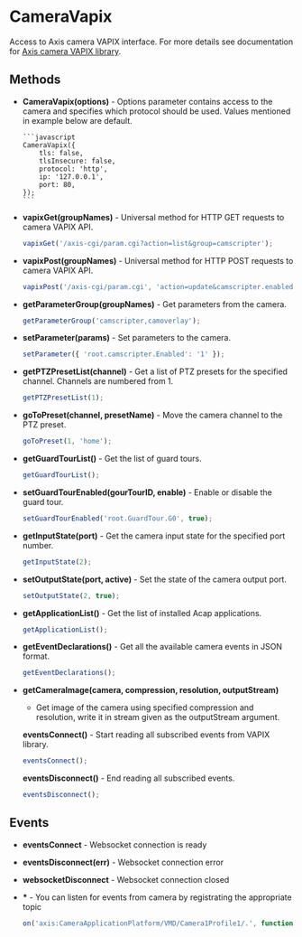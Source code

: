 # CameraVapix

Access to Axis camera VAPIX interface. For more details see documentation for [Axis camera VAPIX library](https://www.axis.com/vapix-library/).

## Methods

-   **CameraVapix(options)** - Options parameter contains access to the camera and specifies which protocol should be used. Values mentioned
    in example below are default.

        ```javascript
        CameraVapix({
            tls: false,
            tlsInsecure: false,
            protocol: 'http',
            ip: '127.0.0.1',
            port: 80,
        });
        ```

-   **vapixGet(groupNames)** - Universal method for HTTP GET requests to camera VAPIX API.

    ```javascript
    vapixGet('/axis-cgi/param.cgi?action=list&group=camscripter');
    ```

-   **vapixPost(groupNames)** - Universal method for HTTP POST requests to camera VAPIX API.

    ```javascript
    vapixPost('/axis-cgi/param.cgi', 'action=update&camscripter.enabled=1');
    ```

-   **getParameterGroup(groupNames)** - Get parameters from the camera.

    ```javascript
    getParameterGroup('camscripter,camoverlay');
    ```

-   **setParameter(params)** - Set parameters to the camera.

    ```javascript
    setParameter({ 'root.camscripter.Enabled': '1' });
    ```

-   **getPTZPresetList(channel)** - Get a list of PTZ presets for the specified channel. Channels are numbered from 1.

    ```javascript
    getPTZPresetList(1);
    ```

-   **goToPreset(channel, presetName)** - Move the camera channel to the PTZ preset.

    ```javascript
    goToPreset(1, 'home');
    ```

-   **getGuardTourList()** - Get the list of guard tours.

    ```javascript
    getGuardTourList();
    ```

-   **setGuardTourEnabled(gourTourID, enable)** - Enable or disable the guard tour.

    ```javascript
    setGuardTourEnabled('root.GuardTour.G0', true);
    ```

-   **getInputState(port)** - Get the camera input state for the specified port number.

    ```javascript
    getInputState(2);
    ```

-   **setOutputState(port, active)** - Set the state of the camera output port.

    ```javascript
    setOutputState(2, true);
    ```

-   **getApplicationList()** - Get the list of installed Acap applications.

    ```javascript
    getApplicationList();
    ```

-   **getEventDeclarations()** - Get all the available camera events in JSON format.

    ```javascript
    getEventDeclarations();
    ```

-   **getCameraImage(camera, compression, resolution, outputStream)**

    -   Get image of the camera using specified compression and resolution, write it in stream given as the outputStream argument.

    **eventsConnect()** - Start reading all subscribed events from VAPIX library.

    ```javascript
    eventsConnect();
    ```

    **eventsDisconnect()** - End reading all subscribed events.

    ```javascript
    eventsDisconnect();
    ```

## Events

-   **eventsConnect** - Websocket connection is ready

-   **eventsDisconnect(err)** - Websocket connection error

-   **websocketDisconnect** - Websocket connection closed

-   **\*** - You can listen for events from camera by registrating the appropriate topic

    ```javascript
    on('axis:CameraApplicationPlatform/VMD/Camera1Profile1/.', function (event) {});
    ```
